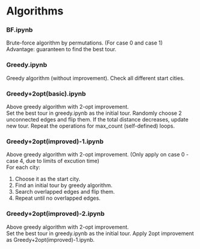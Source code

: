 Algorithms
====
### BF.ipynb
Brute-force algorithm by permutations. (For case 0 and case 1)<br>
Advantage: guaranteen to find the best tour.
### Greedy.ipynb
Greedy algorithm (without improvement). Check all different start cities. <br>
### Greedy+2opt(basic).ipynb
Above greedy algorithm with 2-opt improvement. <br>
Set the best tour in greedy.ipynb as the initial tour. Randomly choose 2 unconnected edges and flip them. If the total distance decreases, update new tour. Repeat the operations for max_count (self-defined) loops.
### Greedy+2opt(improved)-1.ipynb
Above greedy algorithm with 2-opt improvement. (Only apply on case 0 - case 4, due to limits of excution time)<br> 
For each city: <br>
1. Choose it as the start city. <br>
2. Find an initial tour by greedy algorithm. <br>
3. Search overlapped edges and flip them. <br>
4. Repeat until no overlapped edges. <br>
### Greedy+2opt(improved)-2.ipynb
Above greedy algorithm with 2-opt improvement. <br>
Set the best tour in greedy.ipynb as the initial tour. Apply 2opt improvement as Greedy+2opt(improved)-1.ipynb.
